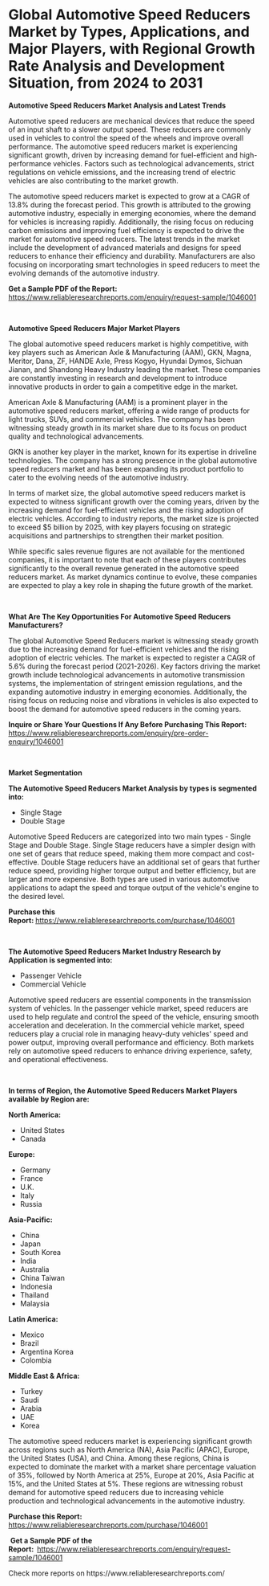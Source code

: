 <p><h1>Global Automotive Speed Reducers Market by Types, Applications, and Major Players, with Regional Growth Rate Analysis and Development Situation, from 2024 to 2031</h1></p><p><strong>Automotive Speed Reducers Market Analysis and Latest Trends</strong></p>
<p><p>Automotive speed reducers are mechanical devices that reduce the speed of an input shaft to a slower output speed. These reducers are commonly used in vehicles to control the speed of the wheels and improve overall performance. The automotive speed reducers market is experiencing significant growth, driven by increasing demand for fuel-efficient and high-performance vehicles. Factors such as technological advancements, strict regulations on vehicle emissions, and the increasing trend of electric vehicles are also contributing to the market growth.</p><p>The automotive speed reducers market is expected to grow at a CAGR of 13.8% during the forecast period. This growth is attributed to the growing automotive industry, especially in emerging economies, where the demand for vehicles is increasing rapidly. Additionally, the rising focus on reducing carbon emissions and improving fuel efficiency is expected to drive the market for automotive speed reducers. The latest trends in the market include the development of advanced materials and designs for speed reducers to enhance their efficiency and durability. Manufacturers are also focusing on incorporating smart technologies in speed reducers to meet the evolving demands of the automotive industry.</p></p>
<p><strong>Get a Sample PDF of the Report:&nbsp;</strong> <a href="https://www.reliableresearchreports.com/enquiry/request-sample/1046001">https://www.reliableresearchreports.com/enquiry/request-sample/1046001</a></p>
<p>&nbsp;</p>
<p><strong>Automotive Speed Reducers Major Market Players</strong></p>
<p><p>The global automotive speed reducers market is highly competitive, with key players such as American Axle & Manufacturing (AAM), GKN, Magna, Meritor, Dana, ZF, HANDE Axle, Press Kogyo, Hyundai Dymos, Sichuan Jianan, and Shandong Heavy Industry leading the market. These companies are constantly investing in research and development to introduce innovative products in order to gain a competitive edge in the market.</p><p>American Axle & Manufacturing (AAM) is a prominent player in the automotive speed reducers market, offering a wide range of products for light trucks, SUVs, and commercial vehicles. The company has been witnessing steady growth in its market share due to its focus on product quality and technological advancements.</p><p>GKN is another key player in the market, known for its expertise in driveline technologies. The company has a strong presence in the global automotive speed reducers market and has been expanding its product portfolio to cater to the evolving needs of the automotive industry.</p><p>In terms of market size, the global automotive speed reducers market is expected to witness significant growth over the coming years, driven by the increasing demand for fuel-efficient vehicles and the rising adoption of electric vehicles. According to industry reports, the market size is projected to exceed $5 billion by 2025, with key players focusing on strategic acquisitions and partnerships to strengthen their market position.</p><p>While specific sales revenue figures are not available for the mentioned companies, it is important to note that each of these players contributes significantly to the overall revenue generated in the automotive speed reducers market. As market dynamics continue to evolve, these companies are expected to play a key role in shaping the future growth of the market.</p></p>
<p>&nbsp;</p>
<p><strong>What Are The Key Opportunities For Automotive Speed Reducers Manufacturers?</strong></p>
<p><p>The global Automotive Speed Reducers market is witnessing steady growth due to the increasing demand for fuel-efficient vehicles and the rising adoption of electric vehicles. The market is expected to register a CAGR of 5.6% during the forecast period (2021-2026). Key factors driving the market growth include technological advancements in automotive transmission systems, the implementation of stringent emission regulations, and the expanding automotive industry in emerging economies. Additionally, the rising focus on reducing noise and vibrations in vehicles is also expected to boost the demand for automotive speed reducers in the coming years.</p></p>
<p><strong>Inquire or Share Your Questions If Any Before Purchasing This Report:</strong> <a href="https://www.reliableresearchreports.com/enquiry/pre-order-enquiry/1046001">https://www.reliableresearchreports.com/enquiry/pre-order-enquiry/1046001</a></p>
<p>&nbsp;</p>
<p><strong>Market Segmentation</strong></p>
<p><strong>The Automotive Speed Reducers Market Analysis by types is segmented into:</strong></p>
<p><ul><li>Single Stage</li><li>Double Stage</li></ul></p>
<p><p>Automotive Speed Reducers are categorized into two main types - Single Stage and Double Stage. Single Stage reducers have a simpler design with one set of gears that reduce speed, making them more compact and cost-effective. Double Stage reducers have an additional set of gears that further reduce speed, providing higher torque output and better efficiency, but are larger and more expensive. Both types are used in various automotive applications to adapt the speed and torque output of the vehicle's engine to the desired level.</p></p>
<p><strong>Purchase this Report:&nbsp;</strong><a href="https://www.reliableresearchreports.com/purchase/1046001">https://www.reliableresearchreports.com/purchase/1046001</a></p>
<p>&nbsp;</p>
<p><strong>The Automotive Speed Reducers Market Industry Research by Application is segmented into:</strong></p>
<p><ul><li>Passenger Vehicle</li><li>Commercial Vehicle</li></ul></p>
<p><p>Automotive speed reducers are essential components in the transmission system of vehicles. In the passenger vehicle market, speed reducers are used to help regulate and control the speed of the vehicle, ensuring smooth acceleration and deceleration. In the commercial vehicle market, speed reducers play a crucial role in managing heavy-duty vehicles' speed and power output, improving overall performance and efficiency. Both markets rely on automotive speed reducers to enhance driving experience, safety, and operational effectiveness.</p></p>
<p>&nbsp;</p>
<p><strong>In terms of Region, the Automotive Speed Reducers Market Players available by Region are:</strong></p>
<p>
    <p> <strong> North America: </strong>
        <ul>
            <li>United States</li>
            <li>Canada</li>
        </ul>
        </p> 
    <p> <strong> Europe: </strong>
        <ul>
            <li>Germany</li>
            <li>France</li>
            <li>U.K.</li>
            <li>Italy</li>
            <li>Russia</li>
        </ul>
        </p> 
    <p> <strong> Asia-Pacific: </strong>
        <ul>
            <li>China</li>
            <li>Japan</li>
            <li>South Korea</li>
            <li>India</li>
            <li>Australia</li>
            <li>China Taiwan</li>
            <li>Indonesia</li>
            <li>Thailand</li>
            <li>Malaysia</li>
        </ul>
        </p> 
    <p> <strong> Latin America: </strong>
        <ul>
            <li>Mexico</li>
            <li>Brazil</li>
            <li>Argentina Korea</li>
            <li>Colombia</li>
        </ul>
        </p> 
    <p> <strong> Middle East & Africa: </strong>
        <ul>
            <li>Turkey</li>
            <li>Saudi</li>
            <li>Arabia</li>
            <li>UAE</li>
            <li>Korea</li>
        </ul>
    </p>
    </p>
<p><p>The automotive speed reducers market is experiencing significant growth across regions such as North America (NA), Asia Pacific (APAC), Europe, the United States (USA), and China. Among these regions, China is expected to dominate the market with a market share percentage valuation of 35%, followed by North America at 25%, Europe at 20%, Asia Pacific at 15%, and the United States at 5%. These regions are witnessing robust demand for automotive speed reducers due to increasing vehicle production and technological advancements in the automotive industry.</p></p>
<p><strong>Purchase this Report: </strong><a href="https://www.reliableresearchreports.com/purchase/1046001">https://www.reliableresearchreports.com/purchase/1046001</a></p>
<p>&nbsp;<strong>Get a Sample PDF of the Report:&nbsp;&nbsp;</strong><a href="https://www.reliableresearchreports.com/enquiry/request-sample/1046001">https://www.reliableresearchreports.com/enquiry/request-sample/1046001</a></p>
<p><strong></strong></p>
<p>Check more reports on https://www.reliableresearchreports.com/</p>